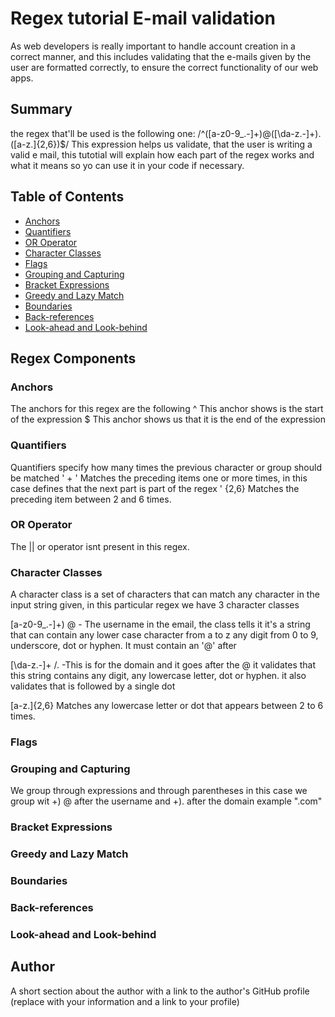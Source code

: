 # Regex tutorial E-mail validation

As web developers is really important to handle account creation in a correct manner, and this includes validating that the e-mails given by the user are formatted correctly, to ensure the correct functionality of our web apps.

## Summary

the regex that'll be used is the following one:
 /^([a-z0-9_\.-]+)@([\da-z\.-]+)\.([a-z\.]{2,6})$/
This expression helps us validate, that the user is writing a valid e mail, this tutotial will explain how each part of the regex works and what it means so yo can use it in your code if necessary.


## Table of Contents

- [Anchors](#anchors)
- [Quantifiers](#quantifiers)
- [OR Operator](#or-operator)
- [Character Classes](#character-classes)
- [Flags](#flags)
- [Grouping and Capturing](#grouping-and-capturing)
- [Bracket Expressions](#bracket-expressions)
- [Greedy and Lazy Match](#greedy-and-lazy-match)
- [Boundaries](#boundaries)
- [Back-references](#back-references)
- [Look-ahead and Look-behind](#look-ahead-and-look-behind)

## Regex Components

### Anchors
The anchors for this regex are the following
 ^ This anchor shows is the start of the expression
 $ This anchor shows us that it is the end of the expression 

### Quantifiers
Quantifiers specify how many times the previous character or group should be matched
' + ' Matches the preceding items one or more times, in this case defines that the next part is part of the regex
' {2,6} Matches the preceding item between 2 and 6 times.

### OR Operator
The || or operator isnt present in this regex.
### Character Classes
A character class is a set of characters that can match any character in the input string given, in this particular regex we have 3 character classes

[a-z0-9_\.-]+) @ - The username in the email, the class tells it it's a string that can contain any lower case character from a to z any digit from 0 to 9, underscore, dot or hyphen. It must contain an '@' after 

[\da-z\.-]+ /. -This is for the domain and it goes after the @ it validates that this string contains any digit, any lowercase letter, dot or hyphen. it also validates that is followed by a single dot

[a-z\.]{2,6} Matches any lowercase letter or dot that appears between 2 to 6 times.

### Flags

### Grouping and Capturing
We group through expressions and through parentheses in this case we group wit +) @ after the username and +). after the domain example ".com" 
### Bracket Expressions

### Greedy and Lazy Match

### Boundaries

### Back-references

### Look-ahead and Look-behind

## Author

A short section about the author with a link to the author's GitHub profile (replace with your information and a link to your profile)
